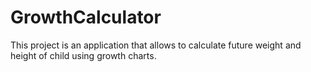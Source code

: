 # GrowthCalculator
This project is an application that allows to calculate future weight and height of child using growth charts.
